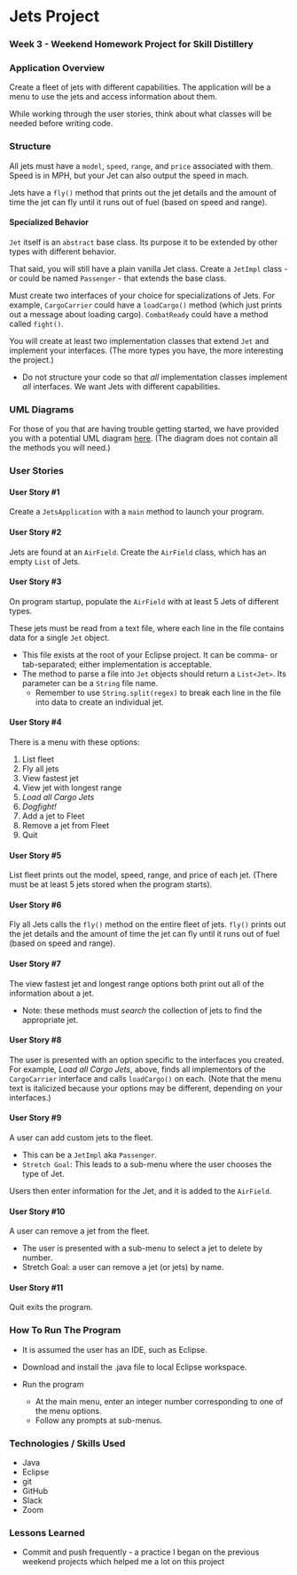 # Jets Project

### Week 3 - Weekend Homework Project for Skill Distillery

### Application Overview
Create a fleet of jets with different capabilities. The application will be a menu to use the jets and access information about them.

While working through the user stories, think about what classes will be needed before writing code. 

### Structure
All jets must have a `model`, `speed`, `range`, and `price` associated with them. Speed is in MPH, but your Jet can also output the speed in mach.

Jets have a `fly()` method that prints out the jet details and the amount of time the jet can fly until it runs out of fuel (based on speed and range).

#### Specialized Behavior
`Jet` itself is an `abstract` base class. Its purpose it to be extended by other types with different behavior.

That said, you will still have a plain vanilla Jet class. Create a `JetImpl` class - or could be named `Passenger` - that extends the base class.

Must create two interfaces of your choice for specializations of Jets. For example, `CargoCarrier` could have a `loadCargo()` method (which just prints out a message about loading cargo). `CombatReady` could have a method called `fight()`.

You will create at least two implementation classes that extend `Jet` and implement your interfaces. (The more types you have, the more interesting the project.)
* Do not structure your code so that _all_ implementation classes implement _all_ interfaces. We want Jets with different capabilities.

### UML Diagrams
For those of you that are having trouble getting started, we have provided you with a potential UML diagram [here](/UMLJets.png). (The diagram does not contain all the methods you will need.)

### User Stories

#### User Story #1
Create a `JetsApplication` with a `main` method to launch your program.

#### User Story #2
Jets are found at an `AirField`. Create the `AirField` class, which has an empty `List` of Jets.

#### User Story #3
On program startup, populate the `AirField` with at least 5 Jets of different types.

These jets must be read from a text file, where each line in the file contains data for a single `Jet` object.
* This file exists at the root of your Eclipse project. It can be comma- or tab-separated; either implementation is acceptable.
* The method to parse a file into `Jet` objects should return a `List<Jet>`. Its parameter can be a `String` file name.
  * Remember to use `String.split(regex)` to break each line in the file into data to create an individual jet.

#### User Story #4
There is a menu with these options:
1. List fleet
1. Fly all jets
1. View fastest jet  
1. View jet with longest range  
1. _Load all Cargo Jets_
1. _Dogfight!_
1. Add a jet to Fleet
1. Remove a jet from Fleet
1. Quit

#### User Story #5
List fleet prints out the model, speed, range, and price of each jet. (There must be at least 5 jets stored when the program starts).

#### User Story #6
Fly all Jets calls the `fly()` method on the entire fleet of jets. `fly()` prints out the jet details and the amount of time the jet can fly until it runs out of fuel (based on speed and range).

#### User Story #7
The view fastest jet and longest range options both print out all of the information about a jet.
* Note: these methods must _search_ the collection of jets to find the appropriate jet.

#### User Story #8
The user is presented with an option specific to the interfaces you created. For example, _Load all Cargo Jets_, above, finds all implementors of the `CargoCarrier` interface and calls `loadCargo()` on each. (Note that the menu text is italicized because your options may be different, depending on your interfaces.)

#### User Story #9
A user can add custom jets to the fleet.
* This can be a `JetImpl` aka `Passenger`.
* `Stretch Goal`: This leads to a sub-menu where the user chooses the type of Jet.

Users then enter information for the Jet, and it is added to the `AirField`.

#### User Story #10
A user can remove a jet from the fleet.
* The user is presented with a sub-menu to select a jet to delete by number.
* Stretch Goal: a user can remove a jet (or jets) by name.

#### User Story #11
Quit exits the program. 

### How To Run The Program

* It is assumed the user has an IDE, such as Eclipse. 
* Download and install the .java file to local Eclipse workspace.
* Run the program

	* At the main menu, enter an integer number corresponding to one of the menu options.
	* Follow any prompts at sub-menus.
		

### Technologies / Skills Used 

* Java
* Eclipse
* git 
* GitHub 
* Slack
* Zoom  

### Lessons Learned 

* Commit and push frequently - a practice I began on the previous weekend projects which helped me a lot on this project